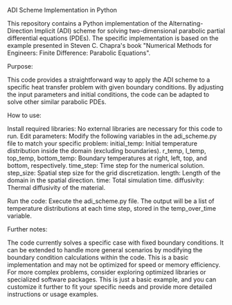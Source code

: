 ADI Scheme Implementation in Python

This repository contains a Python implementation of the Alternating-Direction Implicit (ADI) scheme for solving two-dimensional parabolic partial differential equations (PDEs). The specific implementation is based on the example presented in Steven C. Chapra's book "Numerical Methods for Engineers: Finite Difference: Parabolic Equations".

Purpose:

This code provides a straightforward way to apply the ADI scheme to a specific heat transfer problem with given boundary conditions. By adjusting the input parameters and initial conditions, the code can be adapted to solve other similar parabolic PDEs.

How to use:

Install required libraries: No external libraries are necessary for this code to run.
Edit parameters: Modify the following variables in the adi_scheme.py file to match your specific problem: initial_temp: Initial temperature distribution inside the domain (excluding boundaries).
r_temp, l_temp, top_temp, bottom_temp: Boundary temperatures at right, left, top, and bottom, respectively.
time_step: Time step for the numerical solution.
step_size: Spatial step size for the grid discretization.
length: Length of the domain in the spatial direction.
time: Total simulation time.
diffusivity: Thermal diffusivity of the material.

Run the code: Execute the adi_scheme.py file. The output will be a list of temperature distributions at each time step, stored in the temp_over_time variable.

Further notes:

The code currently solves a specific case with fixed boundary conditions. It can be extended to handle more general scenarios by modifying the boundary condition calculations within the code.
This is a basic implementation and may not be optimized for speed or memory efficiency. For more complex problems, consider exploring optimized libraries or specialized software packages.
This is just a basic example, and you can customize it further to fit your specific needs and provide more detailed instructions or usage examples.
